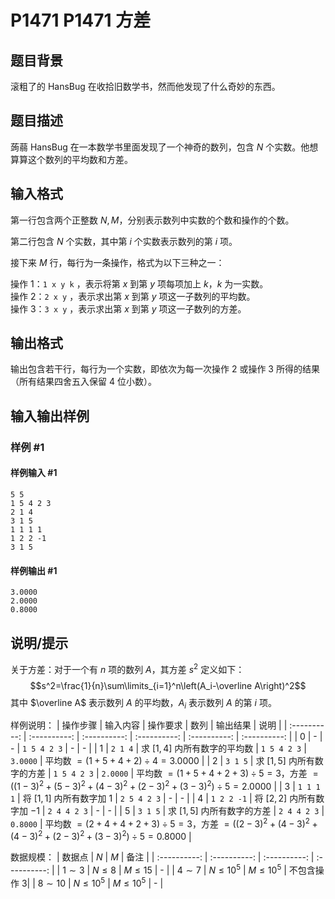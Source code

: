 # P1471 P1471 方差

## 题目背景

滚粗了的 HansBug 在收拾旧数学书，然而他发现了什么奇妙的东西。


## 题目描述

蒟蒻 HansBug 在一本数学书里面发现了一个神奇的数列，包含 $N$ 个实数。他想算算这个数列的平均数和方差。


## 输入格式

第一行包含两个正整数 $N,M$，分别表示数列中实数的个数和操作的个数。

第二行包含 $N$ 个实数，其中第 $i$ 个实数表示数列的第 $i$ 项。

接下来 $M$ 行，每行为一条操作，格式为以下三种之一：

操作 $1$：`1 x y k` ，表示将第 $x$ 到第 $y$ 项每项加上 $k$，$k$ 为一实数。  
操作 $2$：`2 x y` ，表示求出第 $x$ 到第 $y$ 项这一子数列的平均数。  
操作 $3$：`3 x y` ，表示求出第 $x$ 到第 $y$ 项这一子数列的方差。

## 输出格式

输出包含若干行，每行为一个实数，即依次为每一次操作 $2$ 或操作 $3$ 所得的结果（所有结果四舍五入保留 $4$ 位小数）。


## 输入输出样例

### 样例 #1

#### 样例输入 #1

```
5 5
1 5 4 2 3
2 1 4
3 1 5
1 1 1 1
1 2 2 -1
3 1 5
```

#### 样例输出 #1

```
3.0000
2.0000
0.8000
```

## 说明/提示

关于方差：对于一个有 $n$ 项的数列 $A$，其方差 $s^2$ 定义如下：
$$s^2=\frac{1}{n}\sum\limits_{i=1}^n\left(A_i-\overline A\right)^2$$
其中 $\overline A$ 表示数列 $A$ 的平均数，$A_i$ 表示数列 $A$ 的第 $i$ 项。

样例说明：
| 操作步骤 | 输入内容 | 操作要求 | 数列 | 输出结果 | 说明 |
| :----------: | :----------: | :----------: | :----------: | :----------: | :----------: |
| $0$ | - | - | `1 5 4 2 3` | - | - |
| $1$ | `2 1 4` | 求 $\left[1,4\right]$ 内所有数字的平均数 | `1 5 4 2 3` | `3.0000` | 平均数 $=\left(1+5+4+2\right)\div 4=3.0000$ |
| $2$ | `3 1 5` | 求 $\left[1,5\right]$ 内所有数字的方差 | `1 5 4 2 3` | `2.0000` | 平均数 $=\left(1+5+4+2+3\right)\div 5=3$，方差 $=\left(\left(1-3\right)^2+\left(5-3\right)^2+\left(4-3\right)^2+\left(2-3\right)^2+\left(3-3\right)^2\right)\div 5=2.0000$ |
| $3$ | `1 1 1 1` | 将 $\left[1,1\right]$ 内所有数字加 $1$ | `2 5 4 2 3` | - | - |
| $4$ | `1 2 2 -1` | 将 $\left[2,2\right]$ 内所有数字加 $-1$ | `2 4 4 2 3` | - | - |
| $5$ | `3 1 5` | 求 $\left[1,5\right]$ 内所有数字的方差 | `2 4 4 2 3` | `0.8000` | 平均数 $=\left(2+4+4+2+3\right)\div 5=3$，方差 $=\left(\left(2-3\right)^2+\left(4-3\right)^2+\left(4-3\right)^2+\left(2-3\right)^2+\left(3-3\right)^2\right)\div 5=0.8000$ |

数据规模：
| 数据点 | $N$ | $M$ | 备注 |
| :----------: | :----------: | :----------: | :----------: |
| $1\sim3$ | $N\le 8$ | $M\le 15$ | - |
| $4\sim7$ | $N\le 10^5$ | $M\le 10^5$ | 不包含操作 $3$|
| $8\sim10$ | $N\le 10^5$ | $M\le 10^5$ | - |
